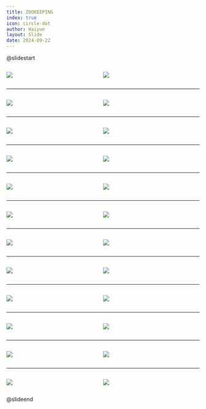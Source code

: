 ```yaml
---
title: ZOOKEEPING
index: true
icon: circle-dot
author: Haiyue
layout: Slide
date: 2024-09-22
---
```

 
@slidestart

<div style="display:flex">
<div style="flex:1">

![](https://raw.githubusercontent.com/yclord/reading/refs/heads/master/english/Level-Q/ZOOKEEPING/001.webp)
</div>
<div style="flex:1">

![](https://raw.githubusercontent.com/yclord/reading/refs/heads/master/english/Level-Q/ZOOKEEPING/002.webp)
</div>
</div>

---

<div style="display:flex">
<div style="flex:1">

![](https://raw.githubusercontent.com/yclord/reading/refs/heads/master/english/Level-Q/ZOOKEEPING/003.webp)
</div>
<div style="flex:1">

![](https://raw.githubusercontent.com/yclord/reading/refs/heads/master/english/Level-Q/ZOOKEEPING/004.webp)
</div>
</div>

---

<div style="display:flex">
<div style="flex:1">

![](https://raw.githubusercontent.com/yclord/reading/refs/heads/master/english/Level-Q/ZOOKEEPING/005.webp)
</div>
<div style="flex:1">

![](https://raw.githubusercontent.com/yclord/reading/refs/heads/master/english/Level-Q/ZOOKEEPING/006.webp)
</div>
</div>

---

<div style="display:flex">
<div style="flex:1">

![](https://raw.githubusercontent.com/yclord/reading/refs/heads/master/english/Level-Q/ZOOKEEPING/007.webp)
</div>
<div style="flex:1">

![](https://raw.githubusercontent.com/yclord/reading/refs/heads/master/english/Level-Q/ZOOKEEPING/008.webp)
</div>
</div>

---

<div style="display:flex">
<div style="flex:1">

![](https://raw.githubusercontent.com/yclord/reading/refs/heads/master/english/Level-Q/ZOOKEEPING/009.webp)
</div>
<div style="flex:1">

![](https://raw.githubusercontent.com/yclord/reading/refs/heads/master/english/Level-Q/ZOOKEEPING/010.webp)
</div>
</div>

---

<div style="display:flex">
<div style="flex:1">

![](https://raw.githubusercontent.com/yclord/reading/refs/heads/master/english/Level-Q/ZOOKEEPING/011.webp)
</div>
<div style="flex:1">

![](https://raw.githubusercontent.com/yclord/reading/refs/heads/master/english/Level-Q/ZOOKEEPING/012.webp)
</div>
</div>

---

<div style="display:flex">
<div style="flex:1">

![](https://raw.githubusercontent.com/yclord/reading/refs/heads/master/english/Level-Q/ZOOKEEPING/013.webp)
</div>
<div style="flex:1">

![](https://raw.githubusercontent.com/yclord/reading/refs/heads/master/english/Level-Q/ZOOKEEPING/014.webp)
</div>
</div>

---

<div style="display:flex">
<div style="flex:1">

![](https://raw.githubusercontent.com/yclord/reading/refs/heads/master/english/Level-Q/ZOOKEEPING/015.webp)
</div>
<div style="flex:1">

![](https://raw.githubusercontent.com/yclord/reading/refs/heads/master/english/Level-Q/ZOOKEEPING/016.webp)
</div>
</div>

---

<div style="display:flex">
<div style="flex:1">

![](https://raw.githubusercontent.com/yclord/reading/refs/heads/master/english/Level-Q/ZOOKEEPING/017.webp)
</div>
<div style="flex:1">

![](https://raw.githubusercontent.com/yclord/reading/refs/heads/master/english/Level-Q/ZOOKEEPING/018.webp)
</div>
</div>

---

<div style="display:flex">
<div style="flex:1">

![](https://raw.githubusercontent.com/yclord/reading/refs/heads/master/english/Level-Q/ZOOKEEPING/019.webp)
</div>
<div style="flex:1">

![](https://raw.githubusercontent.com/yclord/reading/refs/heads/master/english/Level-Q/ZOOKEEPING/020.webp)
</div>
</div>

---

<div style="display:flex">
<div style="flex:1">

![](https://raw.githubusercontent.com/yclord/reading/refs/heads/master/english/Level-Q/ZOOKEEPING/021.webp)
</div>
<div style="flex:1">

![](https://raw.githubusercontent.com/yclord/reading/refs/heads/master/english/Level-Q/ZOOKEEPING/022.webp)
</div>
</div>

---

<div style="display:flex">
<div style="flex:1">

![](https://raw.githubusercontent.com/yclord/reading/refs/heads/master/english/Level-Q/ZOOKEEPING/023.webp)
</div>
<div style="flex:1">

![](https://raw.githubusercontent.com/yclord/reading/refs/heads/master/english/Level-Q/ZOOKEEPING/024.webp)
</div>
</div>

@slideend